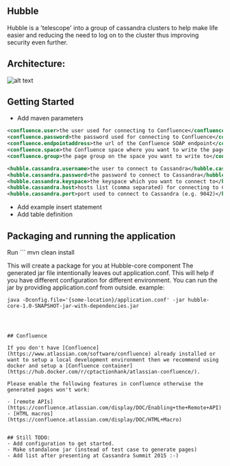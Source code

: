 ## Hubble
Hubble is a 'telescope' into a group of cassandra clusters to help make life easier and reducing the need to log on to the cluster thus improving security even further.   



## Architecture:

![alt text](https://github.com/Supernova-Team/hubble/blob/master/doc/hubble.jpg)


## Getting Started

- Add maven parameters
```XML
<confluence.user>the user used for connecting to Confluence</confluence.user>
<confluence.password>the password used for connecting to Confluence</confluence.password>
<confluence.endpointaddress>the url of the Confluence SOAP endpoint</confluence.endpointaddress>
<confluence.space>the Confluence space where you want to write the pages to</confluence.space>
<confluence.group>the page group on the space you want to write to</confluence.group>

<hubble.cassandra.username>the user to connect to Cassandra</hubble.cassandra.username>
<hubble.cassandra.password>the password to connect to Cassandra</hubble.cassandra.password>
<hubble.cassandra.keyspace>the keyspace which you want to connect to</hubble.cassandra.keyspace>
<hubble.cassandra.host>hosts list (comma separated) for connecting to Cassandra</hubble.cassandra.host>
<hubble.cassandra.port>port used to connect to Cassandra (e.g. 9042)</hubble.cassandra.port>
```
- Add example insert statement
- Add table definition

## Packaging and running the application
Run ```
 mvn clean install 

This will create a package for you at Hubble-core component
The generated jar file intentionally leaves out application.conf. This will help if you have different configuration for different environment.
You can run the jar by providing application.conf from outside. example:
```
java -Dconfig.file='{some-location}/application.conf' -jar hubble-core-1.0-SNAPSHOT-jar-with-dependencies.jar




## Confluence 

If you don't have [Confluence](https://www.atlassian.com/software/confluence) already installed or want to setup a local development environment then we recommend using docker and setup a [Confluence container](https://hub.docker.com/r/cptactionhank/atlassian-confluence/). 

Please enable the following features in confluence otherwise the generated pages won't work: 

- [remote APIs](https://confluence.atlassian.com/display/DOC/Enabling+the+Remote+API)
- [HTML macros](https://confluence.atlassian.com/display/DOC/HTML+Macro) 


## Still TODO:
- Add configuration to get started.
- Make standalone jar (instead of test case to generate pages)
- Add list after presenting at Cassandra Summit 2015 :-)

